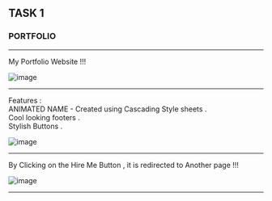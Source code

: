 <h2> TASK 1</h2>
<h3> PORTFOLIO </h3>

<hr>

My Portfolio Website !!! 

![image](https://github.com/Abhijeet-Dutta-10/CODSOFT-Web-Dev-Intern/assets/156598278/1bb2a29b-cbfe-49f6-bcb2-a0f732ca3341)
<hr>

Features : 
<br>ANIMATED NAME - Created using Cascading Style sheets . 
<br>Cool looking footers .
<br> Stylish Buttons .

![image](https://github.com/Abhijeet-Dutta-10/CODSOFT-Web-Dev-Intern/assets/156598278/bb7ce8f0-45ff-4669-a5cb-420c9be25af3)
<hr>

By Clicking on the Hire Me Button , it is redirected to Another page !!! 

![image](https://github.com/Abhijeet-Dutta-10/CODSOFT-Web-Dev-Intern/assets/156598278/9d62c086-3910-470c-b988-0ada2995470b)
<hr>



